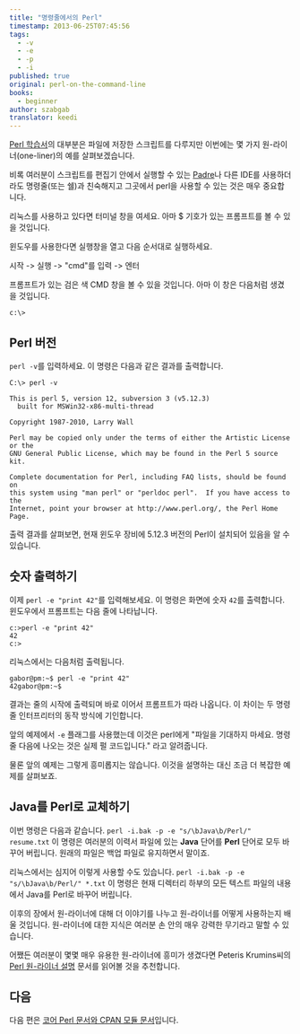```yaml
---
title: "명령줄에서의 Perl"
timestamp: 2013-06-25T07:45:56
tags:
  - -v
  - -e
  - -p
  - -i
published: true
original: perl-on-the-command-line
books:
  - beginner
author: szabgab
translator: keedi
---
```



[Perl 학습서](/perl-tutorial)의 대부분은 파일에 저장한 스크립트를
다루지만 이번에는 몇 가지 원-라이너(one-liner)의 예를 살펴보겠습니다.

비록 여러분이 스크립트를 편집기 안에서 실행할 수 있는
[Padre](http://padre.perlide.org/)나 다른 IDE를 사용하더라도
명령줄(또는 쉘)과 친숙해지고 그곳에서 perl을 사용할 수 있는 것은 매우 중요합니다.


리눅스를 사용하고 있다면 터미널 창을 여세요.
아마 $ 기호가 있는 프롬프트를 볼 수 있을 것입니다.

윈도우를 사용한다면 실행창을 열고 다음 순서대로 실행하세요.

시작 -> 실행 -> "cmd"를 입력 -> 엔터

프롬프트가 있는 검은 색 CMD 창을 볼 수 있을 것입니다.
아마 이 창은 다음처럼 생겼을 것입니다.

```
c:\>
```

## Perl 버전

`perl -v`를 입력하세요.
이 명령은 다음과 같은 결과를 출력합니다.

```
C:\> perl -v

This is perl 5, version 12, subversion 3 (v5.12.3)
  built for MSWin32-x86-multi-thread

Copyright 1987-2010, Larry Wall

Perl may be copied only under the terms of either the Artistic License or the
GNU General Public License, which may be found in the Perl 5 source kit.

Complete documentation for Perl, including FAQ lists, should be found on
this system using "man perl" or "perldoc perl".  If you have access to the
Internet, point your browser at http://www.perl.org/, the Perl Home Page.
```

출력 결과를 살펴보면, 현재 윈도우 장비에 5.12.3 버전의 Perl이 설치되어 있음을 알 수 있습니다.

## 숫자 출력하기

이제 `perl -e "print 42"`를 입력해보세요.
이 명령은 화면에 숫자 `42`를 출력합니다.
윈도우에서 프롬프트는 다음 줄에 나타납니다.

```
c:>perl -e "print 42"
42
c:>
```

리눅스에서는 다음처럼 출력됩니다.

```
gabor@pm:~$ perl -e "print 42"
42gabor@pm:~$
```

결과는 줄의 시작에 출력되며 바로 이어서 프롬프트가 따라 나옵니다.
이 차이는 두 명령줄 인터프리터의 동작 방식에 기인합니다.

앞의 예제에서 `-e` 플래그를 사용했는데 이것은 perl에게
"파일을 기대하지 마세요. 명령줄 다음에 나오는 것은 실제 펄 코드입니다."
라고 알려줍니다.

물론 앞의 예제는 그렇게 흥미롭지는 않습니다.
이것을 설명하는 대신 조금 더 복잡한 예제를 살펴보죠.

## Java를 Perl로 교체하기

이번 명령은 다음과 같습니다.
`perl -i.bak -p -e "s/\bJava\b/Perl/" resume.txt`
이 명령은 여러분의 이력서 파일에 있는 <b>Java</b> 단어를
<b>Perl</b> 단어로 모두 바꾸어 버립니다.
원래의 파일은 백업 파일로 유지하면서 말이죠.

리눅스에서는 심지어 이렇게 사용할 수도 있습니다.
`perl -i.bak -p -e "s/\bJava\b/Perl/" *.txt`
이 명령은 현재 디렉터리 하부의 모든 텍스트 파일의 내용에서
Java를 Perl로 바꾸어 버립니다.

이후의 장에서 원-라이너에 대해 더 이야기를 나누고
원-라이너를 어떻게 사용하는지 배울 것입니다.
원-라이너에 대한 지식은 여러분 손 안의 매우 강력한 무기라고 말할 수 있습니다.

어쨌든 여러분이 몇몇 매우 유용한 원-라이너에 흥미가 생겼다면 Peteris Krumins씨의
[Perl 원-라이너 설명](http://www.catonmat.net/blog/perl-book/)
문서를 읽어볼 것을 추천합니다.

## 다음

다음 편은 [코어 Perl 문서와 CPAN 모듈 문서](https://perlmaven.com/core-perl-documentation-cpan-module-documentation)입니다.
